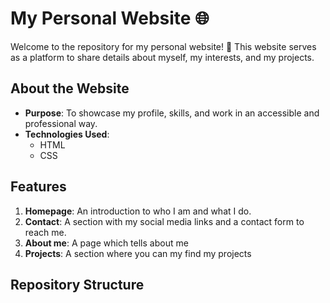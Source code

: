 # My Personal Website 🌐

Welcome to the repository for my personal website! 🚀 This website serves as a platform to share details about myself, my interests, and my projects.

## About the Website
- **Purpose**: To showcase my profile, skills, and work in an accessible and professional way.
- **Technologies Used**:  
  - HTML  
  - CSS  


## Features
1. **Homepage**: An introduction to who I am and what I do.
3. **Contact**: A section with my social media links and a contact form to reach me.
4. **About me**: A page which tells about me
5. **Projects**: A section where you can my find my projects

## Repository Structure

